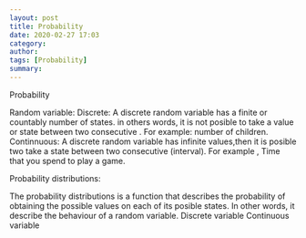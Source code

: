 ```yaml
---
layout: post
title: Probability
date: 2020-02-27 17:03
category: 
author: 
tags: [Probability]
summary: 
---
```

Probability

Random variable:
Discrete: A discrete random variable has a finite or countably number of states. in others words, it is not posible to take a value or state between two consecutive . For example: number of children.
Continnuous: A discrete random variable has infinite values,then it is posible two take a state between two consecutive (interval). For example , Time that you spend to play a game.

Probability distributions:

The probability distributions is a function that describes the probability of obtaining the possible values on each of its posible states. In other words, it describe the behaviour of a random variable.
Discrete variable
Continuous variable